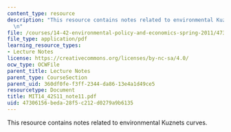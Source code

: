 ```yaml
---
content_type: resource
description: "This resource contains notes related to environmental Kuznets curves.\r\
  \n"
file: /courses/14-42-environmental-policy-and-economics-spring-2011/47306156beda28f5c212d0279a9b6135_MIT14_42S11_note11.pdf
file_type: application/pdf
learning_resource_types:
- Lecture Notes
license: https://creativecommons.org/licenses/by-nc-sa/4.0/
ocw_type: OCWFile
parent_title: Lecture Notes
parent_type: CourseSection
parent_uid: 360df0fe-f3ff-2344-da86-13e4a1d49ce5
resourcetype: Document
title: MIT14_42S11_note11.pdf
uid: 47306156-beda-28f5-c212-d0279a9b6135
---
```

This resource contains notes related to environmental Kuznets curves.
